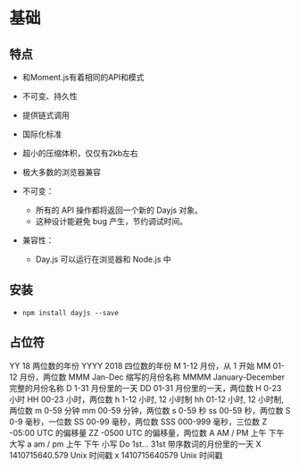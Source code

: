 # 基础

## 特点

  + 和Moment.js有着相同的API和模式
  + 不可变、持久性
  + 提供链式调用
  + 国际化标准
  + 超小的压缩体积，仅仅有2kb左右
  + 极大多数的浏览器兼容

  + 不可变：
    - 所有的 API 操作都将返回一个新的 Dayjs 对象。
    - 这种设计能避免 bug 产生，节约调试时间。

  + 兼容性：
    + Day.js 可以运行在浏览器和 Node.js 中

## 安装

  + `npm install dayjs --save`

## 占位符

  YY	   18	               两位数的年份
  YYYY	 2018              四位数的年份
  M      1-12              月份，从 1 开始
  MM     01-12             月份，两位数
  MMM    Jan-Dec           缩写的月份名称
  MMMM   January-December  完整的月份名称
  D      1-31              月份里的一天
  DD     01-31             月份里的一天，两位数
  H      0-23              小时
  HH     00-23             小时，两位数
  h      1-12              小时, 12 小时制
  hh     01-12             小时, 12 小时制, 两位数
  m      0-59              分钟
  mm     00-59             分钟，两位数
  s      0-59              秒
  ss     00-59             秒，两位数
  S      0-9               毫秒，一位数
  SS     00-99             毫秒，两位数
  SSS    000-999           毫秒，三位数
  Z      -05:00            UTC 的偏移量
  ZZ     -0500             UTC 的偏移量，两位数
  A      AM / PM           上午 下午 大写
  a      am / pm           上午 下午 小写
  Do     1st... 31st       带序数词的月份里的一天
  X      1410715640.579    Unix 时间戳
  x      1410715640579     Unix 时间戳
